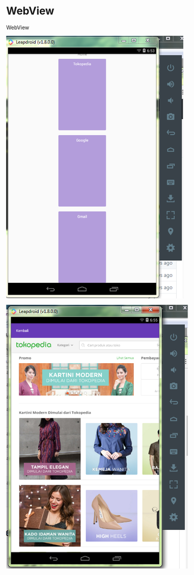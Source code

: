 # WebView
WebView

![Alt text](Home.PNG?raw=true "Optional Title")

![Alt text](Pedia.PNG?raw=true "Optional Title")
